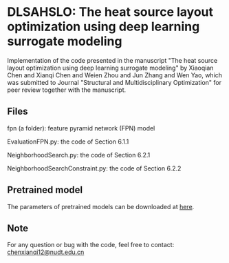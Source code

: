 # DLSAHSLO: The heat source layout optimization using deep learning surrogate modeling

Implementation of the code presented in the manuscript "The heat source layout optimization using deep learning surrogate modeling" by Xiaoqian Chen and Xianqi Chen and Weien Zhou and Jun Zhang and Wen Yao, which was submitted to Journal "Structural and Multidisciplinary Optimization" for peer review together with the manuscript.

## Files
fpn (a folder): feature pyramid network (FPN) model 

EvaluationFPN.py: the code of Section 6.1.1

NeighborhoodSearch.py: the code of Section 6.2.1

NeighborhoodSearchConstraint.py: the code of Section 6.2.2

## Pretrained model

The parameters of pretrained models can be downloaded at [here](https://cloud.idrl.site/d/83b2229ec46443c79a11/).

## Note
For any question or bug with the code, feel free to contact: chenxianqi12@nudt.edu.cn
